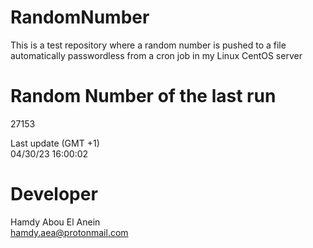 # RandomNumber    
This is a test repository where a random number is pushed to a file automatically passwordless from a cron job in my Linux CentOS server    
# Random Number of the last run   
27153
      
Last update (GMT +1)    
04/30/23 16:00:02
# Developer    
Hamdy Abou El Anein   
hamdy.aea@protonmail.com
